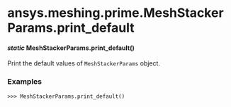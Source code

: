 # ansys.meshing.prime.MeshStackerParams.print_default

<a id="ansys.meshing.prime.MeshStackerParams.print_default"></a>

#### *static* MeshStackerParams.print_default()

Print the default values of `MeshStackerParams` object.

### Examples

```pycon
>>> MeshStackerParams.print_default()
```

<!-- !! processed by numpydoc !! -->
